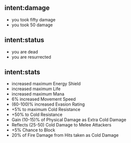 ## intent:damage
- you took fifty damage
- you took 50 damage

## intent:status
- you are dead
- you are resurrected

## intent:stats
- increased maximum Energy Shield
- increased maximum Life
- increased maximum Mana
- 6% increased Movement Speed
- (60-100)% increased Evasion Rating
- +5% to maximum Cold Resistance
- +50% to Cold Resistance
- Gain (10-15)% of Physical Damage as Extra Cold Damage
- Reflects (25-50) Cold Damage to Melee Attackers
- +5% Chance to Block
- 20% of Fire Damage from Hits taken as Cold Damage



